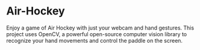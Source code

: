 # Air-Hockey
Enjoy a game of Air Hockey with just your webcam and hand gestures. This project uses OpenCV, a powerful open-source computer vision library to recognize your hand movements and control the paddle on the screen.

